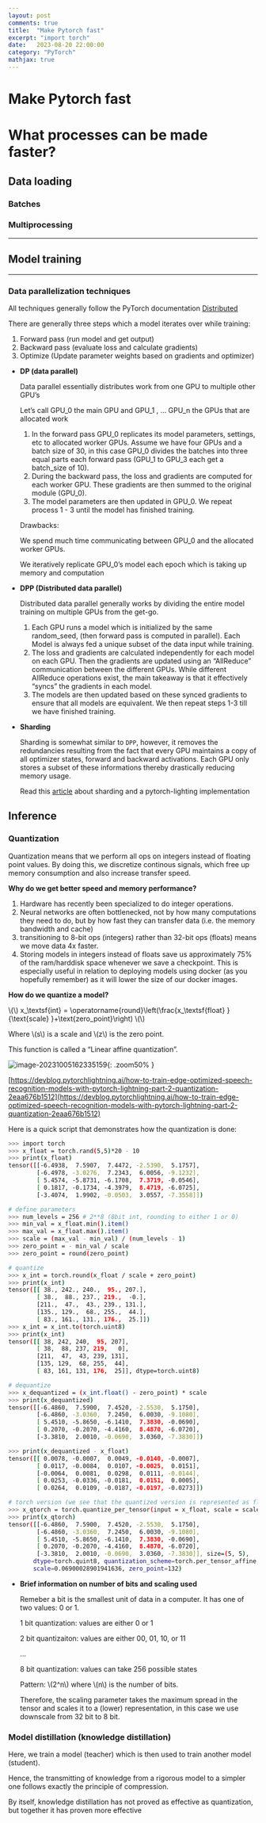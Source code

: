 ```yaml
---
layout: post
comments: true
title:  "Make Pytorch fast"
excerpt: "import torch"
date:   2023-08-20 22:00:00
category: "PyTorch"
mathjax: true
---
```


# Make Pytorch fast

# What processes can be made faster?

## Data loading

### Batches

### Multiprocessing

---

## Model training

---

### Data parallelization techniques

All techniques generally follow the PyTorch documentation [Distributed](https://pytorch.org/tutorials/beginner/dist_overview.html)

There are generally three steps which a model iterates over while training:

1. Forward pass (run model and get output)
2. Backward pass (evaluate loss and calculate gradients)
3. Optimize (Update parameter weights based on gradients and optimizer)

- **DP (data parallel)**

	Data parallel essentially distributes work from one GPU to multiple other GPU’s

	Let’s call GPU_0 the main GPU and GPU_1 , … GPU_n the GPUs that are allocated work

	1. In the forward pass GPU_0 replicates its model parameters, settings, etc to allocated worker GPUs. Assume we have four GPUs and a batch size of 30, in this case GPU_0 divides the batches into three equal parts each forward pass (GPU_1 to GPU_3 each get a batch_size of 10). 
	2. During the backward pass, the loss and gradients are computed for each worker GPU. These gradients are then summed to the original module (GPU_0).
	3. The model parameters are then updated in GPU_0. We repeat process 1 - 3 until the model has finished training.

	Drawbacks: 

	We spend much time communicating between GPU_0 and the allocated worker GPUs.

	We iteratively replicate GPU_0’s model each epoch which is taking up memory and computation

- **DPP (Distributed data parallel)**

	Distributed data parallel generally works by dividing the entire model training on multiple GPUs from the get-go. 

	1. Each GPU runs a model which is initialized by the same random_seed, (then forward pass is computed in parallel). Each Model is always fed a unique subset of the data input while training.
	2. The loss and gradients are calculated independently for each model on each GPU. Then the gradients are updated using an “AllReduce” communication between the different GPUs. While different AllReduce operations exist, the main takeaway is that it effectively “syncs” the gradients in each model.
	3. The models are then updated based on these synced gradients to ensure that all models are equivalent. We then repeat steps 1-3 till we have finished training.

- **Sharding**

	Sharding is somewhat similar to `DPP`, however, it removes the redundancies resulting from the fact that every GPU maintains a copy of all optimizer states, forward and backward activations. Each GPU only stores a subset of these informations thereby drastically reducing memory usage.

	Read this [article](https://towardsdatascience.com/sharded-a-new-technique-to-double-the-size-of-pytorch-models-3af057466dba) about sharding and a pytorch-lighting implementation 

## Inference

### Quantization

Quantization means that we perform all ops on integers instead of floating point values. By doing this, we discretize continous signals, which free up memory consumption and also increase transfer speed. 

**Why do we get better speed and memory performance?**

1. Hardware has recently been specialized to do integer operations. 
2. Neural networks are often bottlenecked, not by how many computations they need to do, but by how fast they can transfer data (i.e. the memory bandwidth and cache)
3. transitioning to 8-bit ops (integers) rather than 32-bit ops (floats) means we move data 4x faster.
4. Storing models in integers instead of floats save us approximately 75% of the ram/harddisk space whenever we save a checkpoint. This is especially useful in relation to deploying models using docker (as you hopefully remember) as it will lower the size of our docker images.

**How do we quantize a model?**

\\(\\)
x_\textsf{int} = \operatorname{round}\left(\frac{x_\textsf{float} }{\text{scale} }+\text{zero\_point}\right)
\\(\\)

Where \\(s\\) is a scale and \\(z\\) is the zero point.

This function is called a “Linear affine quantization”. 

![image-20231005162335159](assets/pytorch/image-20231005162335159.png){: .zoom50% }

[https://devblog.pytorchlightning.ai/how-to-train-edge-optimized-speech-recognition-models-with-pytorch-lightning-part-2-quantization-2eaa676b1512](https://devblog.pytorchlightning.ai/how-to-train-edge-optimized-speech-recognition-models-with-pytorch-lightning-part-2-quantization-2eaa676b1512)

Here is a quick script that demonstrates how the quantization is done:

```bash
>>> import torch
>>> x_float = torch.rand(5,5)*20 - 10
>>> print(x_float)
tensor([[-6.4938,  7.5907,  7.4472, -2.5390,  5.1757],
        [-6.4978, -3.0276,  7.2343,  6.0056, -9.1232],
        [ 5.4574, -5.8731, -6.1708,  7.3719, -0.0546],
        [ 0.1817, -0.1734, -4.3979,  8.4719, -6.0725],
        [-3.4074,  1.9902, -0.0503,  3.0557, -7.3558]])

# define parameters
>>> num_levels = 256 # 2**8 (8bit int, rounding to either 1 or 0)
>>> min_val = x_float.min().item()
>>> max_val = x_float.max().item()
>>> scale = (max_val - min_val) / (num_levels - 1)
>>> zero_point = - min_val / scale
>>> zero_point = round(zero_point)

# quantize
>>> x_int = torch.round(x_float / scale + zero_point)
>>> print(x_int)
tensor([[ 38., 242., 240.,  95., 207.],
        [ 38.,  88., 237., 219.,  -0.],
        [211.,  47.,  43., 239., 131.],
        [135., 129.,  68., 255.,  44.],
        [ 83., 161., 131., 176.,  25.]])
>>> x_int = x_int.to(torch.uint8)
>>> print(x_int)
tensor([[ 38, 242, 240,  95, 207],
        [ 38,  88, 237, 219,   0],
        [211,  47,  43, 239, 131],
        [135, 129,  68, 255,  44],
        [ 83, 161, 131, 176,  25]], dtype=torch.uint8)

# dequantize
>>> x_dequantized = (x_int.float() - zero_point) * scale
>>> print(x_dequantized)
tensor([[-6.4860,  7.5900,  7.4520, -2.5530,  5.1750],
        [-6.4860, -3.0360,  7.2450,  6.0030, -9.1080],
        [ 5.4510, -5.8650, -6.1410,  7.3830, -0.0690],
        [ 0.2070, -0.2070, -4.4160,  8.4870, -6.0720],
        [-3.3810,  2.0010, -0.0690,  3.0360, -7.3830]])

>>> print(x_dequantized - x_float)
tensor([[ 0.0078, -0.0007,  0.0049, -0.0140, -0.0007],
        [ 0.0117, -0.0084,  0.0107, -0.0025,  0.0151],
        [-0.0064,  0.0081,  0.0298,  0.0111, -0.0144],
        [ 0.0253, -0.0336, -0.0181,  0.0151,  0.0005],
        [ 0.0264,  0.0109, -0.0187, -0.0197, -0.0273]])

# torch version (we see that the quantized version is represented as floats when printed)
>>> x_qtorch = torch.quantize_per_tensor(input = x_float, scale = scale, zero_point = zero_point, dtype = torch.quint8)
>>> print(x_qtorch)
tensor([[-6.4860,  7.5900,  7.4520, -2.5530,  5.1750],
        [-6.4860, -3.0360,  7.2450,  6.0030, -9.1080],
        [ 5.4510, -5.8650, -6.1410,  7.3830, -0.0690],
        [ 0.2070, -0.2070, -4.4160,  8.4870, -6.0720],
        [-3.3810,  2.0010, -0.0690,  3.0360, -7.3830]], size=(5, 5),
       dtype=torch.quint8, quantization_scheme=torch.per_tensor_affine,
       scale=0.06900028901941636, zero_point=132)
```

- **Brief information on number of bits and scaling used**

	Remeber a bit is the smallest unit of data in a computer. It has one of two values: 0 or 1. 

	1 bit quantization: values are either 0 or 1

	2 bit quantizaiton: values are either 00, 01, 10, or 11

	…

	8 bit quantization: values can take 256 possible states

	Pattern: \\(2^n\\) where \\(n\\) is the number of bits.

	Therefore, the scaling parameter takes the maximum spread in the tensor and scales it to a (lower) representation, in this case we use downscale from 32 bit to 8 bit. 

### Model distillation (knowledge distillation)

Here, we train a model (teacher) which is then used to train another model (student).

Hence, the transmitting of knowledge from a rigorous model to a simpler one follows exactly the principle of compression. 

By itself, knowledge distillation has not proved as effective as quantization, but together it has proven more effective